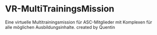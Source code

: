 # VR-MultiTrainingsMission
Eine virtuelle Multitrainingsmission für ASC-Mitglieder mit Komplexen für alle möglichen Ausbildungsinhalte.
created by Quentin
